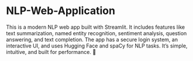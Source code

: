 # NLP-Web-Application
This is a modern NLP web app built with Streamlit. It includes features like text summarization, named entity recognition, sentiment analysis, question answering, and text completion. The app has a secure login system, an interactive UI, and uses Hugging Face and spaCy for NLP tasks. It’s simple, intuitive, and built for performance. 🚀

